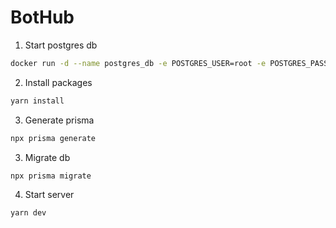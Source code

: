 # BotHub

1. Start postgres db
```bash 
docker run -d --name postgres_db -e POSTGRES_USER=root -e POSTGRES_PASSWORD=root -e POSTGRES_DB=bothub -p 5432:5432 postgres:latest 
```

2. Install packages
```bash
yarn install
```

3. Generate prisma
```bash
npx prisma generate
```

3. Migrate db
```bash
npx prisma migrate
```

4. Start server
```bash
yarn dev
```